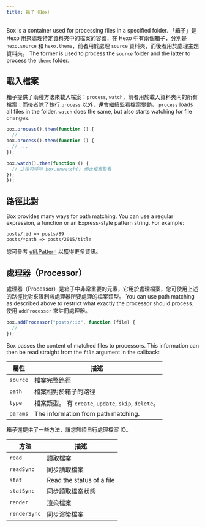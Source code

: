 ```yaml
---
title: 箱子（Box）
---
```


Box is a container used for processing files in a specified folder. 「箱子」是 Hexo 用來處理特定資料夾中的檔案的容器，在 Hexo 中有兩個箱子，分別是 `hexo.source` 和 `hexo.theme`，前者用於處理 `source` 資料夾，而後者用於處理主題資料夾。 The former is used to process the `source` folder and the latter to process the `theme` folder.

## 載入檔案

箱子提供了兩種方法來載入檔案：`process`, `watch`，前者用於載入資料夾內的所有檔案；而後者除了執行 `process` 以外，還會繼續監看檔案變動。 `process` loads all files in the folder. `watch` does the same, but also starts watching for file changes.

```js
box.process().then(function () {
  // ...
box.process().then(function () {
  // ...
});

box.watch().then(function () {
  // 之後可呼叫 box.unwatch() 停止檔案監看
});
});
```

## 路徑比對

Box provides many ways for path matching. You can use a regular expression, a function or an Express-style pattern string. For example:

```plain
posts/:id => posts/89
posts/*path => posts/2015/title
```

您可參考 [util.Pattern][] 以獲得更多資訊。

## 處理器（Processor）

處理器（Processor）是箱子中非常重要的元素，它用於處理檔案，您可使用上述的路徑比對來限制該處理器所要處理的檔案類型。 You can use path matching as described above to restrict what exactly the processor should process. 使用 `addProcessor` 來註冊處理器。

```js
box.addProcessor("posts/:id", function (file) {
  //
});
```

Box passes the content of matched files to processors. This information can then be read straight from the `file` argument in the callback:

| 屬性       | 描述                                            |
| -------- | --------------------------------------------- |
| `source` | 檔案完整路徑                                        |
| `path`   | 檔案相對於箱子的路徑                                    |
| `type`   | 檔案類型。 有 `create`, `update`, `skip`, `delete`。 |
| `params` | The information from path matching.           |

箱子還提供了一些方法，讓您無須自行處理檔案 IO。

| 方法           | 描述                        |
| ------------ | ------------------------- |
| `read`       | 讀取檔案                      |
| `readSync`   | 同步讀取檔案                    |
| `stat`       | Read the status of a file |
| `statSync`   | 同步讀取檔案狀態                  |
| `render`     | 渲染檔案                      |
| `renderSync` | 同步渲染檔案                    |

[util.Pattern]: https://github.com/hexojs/hexo-util#patternrule
